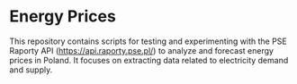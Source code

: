 # Energy Prices

This repository contains scripts for testing and experimenting with the PSE Raporty API (https://api.raporty.pse.pl/) to analyze and forecast energy prices in Poland. It focuses on extracting data related to electricity demand and supply.
